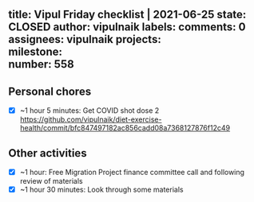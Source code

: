 title:	Vipul Friday checklist | 2021-06-25
state:	CLOSED
author:	vipulnaik
labels:	
comments:	0
assignees:	vipulnaik
projects:	
milestone:	
number:	558
--
## Personal chores

- [x] ~1 hour 5 minutes: Get COVID shot dose 2 https://github.com/vipulnaik/diet-exercise-health/commit/bfc847497182ac856cadd08a7368127876f12c49

## Other activities

- [x] ~1 hour: Free Migration Project finance committee call and following review of materials
- [x] ~1 hour 30 minutes: Look through some materials
